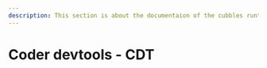 ```yaml
---
description: This section is about the documentaion of the cubbles runtime extension.
---
```


# Coder devtools - CDT



